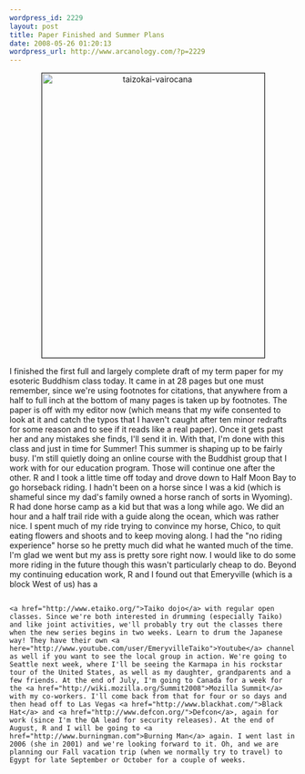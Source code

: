 ```yaml
--- 
wordpress_id: 2229
layout: post
title: Paper Finished and Summer Plans
date: 2008-05-26 01:20:13
wordpress_url: http://www.arcanology.com/?p=2229
---
```

<p align="center">
                                                                                                                                                                                                                                                                                                                                                                                                                                                                                                                                                                                                                                                                                                                                                                                                                                                                                                        <a href="http://www.flickr.com/photos/albill/2523155407/" title="taizokai-vairocana by albill, on Flickr"><img src="http://farm3.static.flickr.com/2329/2523155407_482e157abd.jpg" width="391" border="1" height="500" alt="taizokai-vairocana" /></a>
                                                                                                                                                                                                                                                                                                                                                                                                                                                                                                                                                                                                                                                                                                                                                                                                                                                                                                      </p> I finished the first full and largely complete draft of my term paper for my esoteric Buddhism class today. It came in at 28 pages but one must remember, since we're using footnotes for citations, that anywhere from a half to full inch at the bottom of many pages is taken up by footnotes. The paper is off with my editor now (which means that my wife consented to look at it and catch the typos that I haven't caught after ten minor redrafts for some reason and to see if it reads like a real paper). Once it gets past her and any mistakes she finds, I'll send it in. With that, I'm done with this class and just in time for Summer! This summer is shaping up to be fairly busy. I'm still quietly doing an online course with the Buddhist group that I work with for our education program. Those will continue one after the other. R and I took a little time off today and drove down to Half Moon Bay to go horseback riding. I hadn't been on a horse since I was a kid (which is shameful since my dad's family owned a horse ranch of sorts in Wyoming). R had done horse camp as a kid but that was a long while ago. We did an hour and a half trail ride with a guide along the ocean, which was rather nice. I spent much of my ride trying to convince my horse, Chico, to quit eating flowers and shoots and to keep moving along. I had the "no riding experience" horse so he pretty much did what he wanted much of the time. I'm glad we went but my ass is pretty sore right now. I would like to do some more riding in the future though this wasn't particularly cheap to do. Beyond my continuing education work, R and I found out that Emeryville (which is a block West of us) has a 
                                                                                                                                                                                                                                                                                                                                                                                                                                                                                                                                                                                                                                                                                                                                                                                                                                                                                                      
                                                                                                                                                                                                                                                                                                                                                                                                                                                                                                                                                                                                                                                                                                                                                                                                                                                                                                      <a href="http://www.etaiko.org/">Taiko dojo</a> with regular open classes. Since we're both interested in drumming (especially Taiko) and like joint activities, we'll probably try out the classes there when the new series begins in two weeks. Learn to drum the Japanese way! They have their own <a here="http://www.youtube.com/user/EmeryvilleTaiko">Youtube</a> channel as well if you want to see the local group in action. We're going to Seattle next week, where I'll be seeing the Karmapa in his rockstar tour of the United States, as well as my daughter, grandparents and a few friends. At the end of July, I'm going to Canada for a week for the <a href="http://wiki.mozilla.org/Summit2008">Mozilla Summit</a> with my co-workers. I'll come back from that for four or so days and then head off to Las Vegas <a href="http://www.blackhat.com/">Black Hat</a> and <a href="http://www.defcon.org/">Defcon</a>, again for work (since I'm the QA lead for security releases). At the end of August, R and I will be going to <a href="http://www.burningman.com">Burning Man</a> again. I went last in 2006 (she in 2001) and we're looking forward to it. Oh, and we are planning our Fall vacation trip (when we normally try to travel) to Egypt for late September or October for a couple of weeks.
